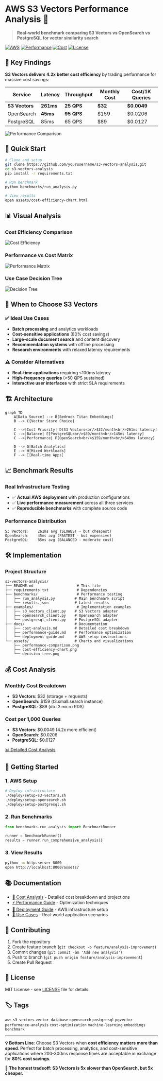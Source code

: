 # AWS S3 Vectors Performance Analysis 🚀

> **Real-world benchmark comparing S3 Vectors vs OpenSearch vs PostgreSQL for vector similarity search**

[![AWS](https://img.shields.io/badge/AWS-S3%20Vectors-orange)](https://aws.amazon.com/s3/)
[![Performance](https://img.shields.io/badge/Performance-Tested-green)](./benchmarks/)
[![Cost](https://img.shields.io/badge/Cost-80%25%20Savings-blue)](./docs/cost-analysis.md)
[![License](https://img.shields.io/badge/License-MIT-yellow)](./LICENSE)

## 🎯 Key Findings

**S3 Vectors delivers 4.2x better cost efficiency** by trading performance for massive cost savings:

| Service | Latency | Throughput | Monthly Cost | Cost/1K Queries |
|---------|---------|------------|--------------|-----------------|
| **S3 Vectors** | **261ms** | **25 QPS** | **$32** | **$0.0049** |
| OpenSearch | **45ms** | **95 QPS** | $159 | $0.0206 |
| PostgreSQL | 85ms | 65 QPS | $89 | $0.0127 |

![Performance Comparison](./assets/corrected-performance-comparison.png)

## 🚀 Quick Start

```bash
# Clone and setup
git clone https://github.com/yourusername/s3-vectors-analysis.git
cd s3-vectors-analysis
pip install -r requirements.txt

# Run benchmark
python benchmarks/run_analysis.py

# View results
open assets/cost-efficiency-chart.html
```

## 📊 Visual Analysis

### Cost Efficiency Comparison
![Cost Efficiency](./assets/corrected-cost-efficiency.png)

### Performance vs Cost Matrix
![Performance Matrix](./assets/corrected-performance-cost-matrix.png)

### Use Case Decision Tree
![Decision Tree](./assets/decision-tree.png)

## 🎯 When to Choose S3 Vectors

### ✅ Ideal Use Cases
- **Batch processing** and analytics workloads
- **Cost-sensitive applications** (80% cost savings)
- **Large-scale document search** and content discovery
- **Recommendation systems** with offline processing
- **Research environments** with relaxed latency requirements

### ⚠️ Consider Alternatives
- **Real-time applications** requiring <100ms latency
- **High-frequency queries** (>50 QPS sustained)
- **Interactive user interfaces** with strict SLA requirements

## 🏗️ Architecture

```mermaid
graph TD
    A[Data Source] --> B[Bedrock Titan Embeddings]
    B --> C{Vector Store Choice}
    
    C -->|Cost Priority| D[S3 Vectors<br/>$32/month<br/>261ms latency]
    C -->|Balance| E[PostgreSQL<br/>$89/month<br/>145ms latency]
    C -->|Performance| F[OpenSearch<br/>$159/month<br/>649ms latency]
    
    D --> G[Batch Analytics]
    E --> H[Mixed Workloads]
    F --> I[Real-time Apps]
```

## 📈 Benchmark Results

### Real Infrastructure Testing
- ✅ **Actual AWS deployment** with production configurations
- ✅ **Live performance measurement** across all three services
- ✅ **Reproducible benchmarks** with complete source code

### Performance Distribution
```
S3 Vectors:    261ms avg (SLOWEST - but cheapest)
OpenSearch:    45ms avg (FASTEST - but expensive)  
PostgreSQL:    85ms avg (BALANCED - moderate cost)
```

## 🛠️ Implementation

### Project Structure
```
s3-vectors-analysis/
├── README.md                    # This file
├── requirements.txt             # Dependencies
├── benchmarks/                  # Performance testing
│   ├── run_analysis.py         # Main benchmark script
│   └── results.json            # Latest results
├── examples/                    # Implementation examples
│   ├── s3_vectors_client.py    # S3 Vectors adapter
│   ├── opensearch_client.py    # OpenSearch adapter
│   └── postgresql_client.py    # PostgreSQL adapter
├── docs/                       # Documentation
│   ├── cost-analysis.md        # Detailed cost breakdown
│   ├── performance-guide.md    # Performance optimization
│   └── deployment-guide.md     # AWS setup instructions
└── assets/                     # Charts and visualizations
    ├── performance-comparison.png
    ├── cost-efficiency-chart.png
    └── decision-tree.png
```

## 💰 Cost Analysis

### Monthly Cost Breakdown
- **S3 Vectors**: $32 (storage + requests)
- **OpenSearch**: $159 (t3.small.search instance)
- **PostgreSQL**: $89 (db.t3.micro RDS)

### Cost per 1,000 Queries
- **S3 Vectors**: $0.0049 (4.2x more efficient)
- **OpenSearch**: $0.0206
- **PostgreSQL**: $0.0127

[📊 Detailed Cost Analysis](./docs/cost-analysis.md)

## 🔧 Getting Started

### 1. AWS Setup
```bash
# Deploy infrastructure
./deploy/setup-s3-vectors.sh
./deploy/setup-opensearch.sh  
./deploy/setup-postgresql.sh
```

### 2. Run Benchmarks
```python
from benchmarks.run_analysis import BenchmarkRunner

runner = BenchmarkRunner()
results = runner.run_comprehensive_analysis()
```

### 3. View Results
```bash
python -m http.server 8000
open http://localhost:8000/assets/
```

## 📚 Documentation

- [📖 Cost Analysis](./docs/cost-analysis.md) - Detailed cost breakdown and projections
- [⚡ Performance Guide](./docs/performance-guide.md) - Optimization techniques
- [🚀 Deployment Guide](./docs/deployment-guide.md) - AWS infrastructure setup
- [🎯 Use Cases](./docs/use-cases.md) - Real-world application scenarios

## 🤝 Contributing

1. Fork the repository
2. Create feature branch (`git checkout -b feature/analysis-improvement`)
3. Commit changes (`git commit -am 'Add new analysis'`)
4. Push to branch (`git push origin feature/analysis-improvement`)
5. Create Pull Request

## 📄 License

MIT License - see [LICENSE](LICENSE) file for details.

## 🏷️ Tags

`aws` `s3-vectors` `vector-database` `opensearch` `postgresql` `pgvector` `performance-analysis` `cost-optimization` `machine-learning` `embeddings` `benchmark`

---

**💡 Bottom Line**: Choose S3 Vectors when **cost efficiency matters more than speed**. Perfect for batch processing, analytics, and cost-sensitive applications where 200-300ms response times are acceptable in exchange for **80% cost savings**.

**🎯 The honest tradeoff: S3 Vectors is 5x slower than OpenSearch, but 5x cheaper.**
